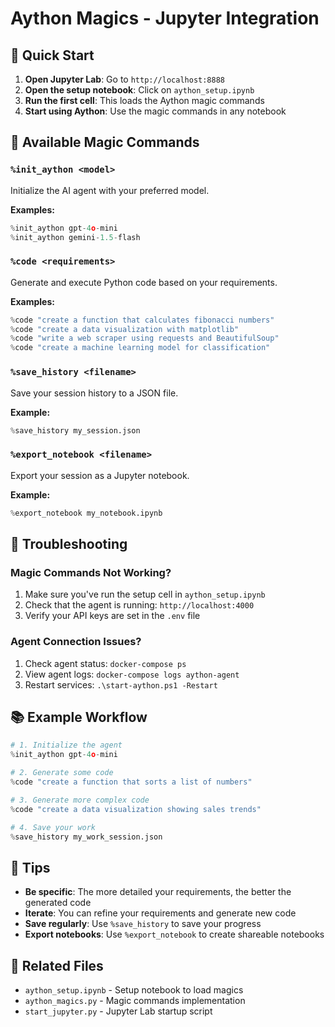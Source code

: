 # Aython Magics - Jupyter Integration

## 🚀 Quick Start

1. **Open Jupyter Lab**: Go to `http://localhost:8888`
2. **Open the setup notebook**: Click on `aython_setup.ipynb`
3. **Run the first cell**: This loads the Aython magic commands
4. **Start using Aython**: Use the magic commands in any notebook

## 📝 Available Magic Commands

### `%init_aython <model>`
Initialize the AI agent with your preferred model.

**Examples:**
```python
%init_aython gpt-4o-mini
%init_aython gemini-1.5-flash
```

### `%code <requirements>`
Generate and execute Python code based on your requirements.

**Examples:**
```python
%code "create a function that calculates fibonacci numbers"
%code "create a data visualization with matplotlib"
%code "write a web scraper using requests and BeautifulSoup"
%code "create a machine learning model for classification"
```

### `%save_history <filename>`
Save your session history to a JSON file.

**Example:**
```python
%save_history my_session.json
```

### `%export_notebook <filename>`
Export your session as a Jupyter notebook.

**Example:**
```python
%export_notebook my_notebook.ipynb
```

## 🔧 Troubleshooting

### Magic Commands Not Working?
1. Make sure you've run the setup cell in `aython_setup.ipynb`
2. Check that the agent is running: `http://localhost:4000`
3. Verify your API keys are set in the `.env` file

### Agent Connection Issues?
1. Check agent status: `docker-compose ps`
2. View agent logs: `docker-compose logs aython-agent`
3. Restart services: `.\start-aython.ps1 -Restart`

## 📚 Example Workflow

```python
# 1. Initialize the agent
%init_aython gpt-4o-mini

# 2. Generate some code
%code "create a function that sorts a list of numbers"

# 3. Generate more complex code
%code "create a data visualization showing sales trends"

# 4. Save your work
%save_history my_work_session.json
```

## 🎯 Tips

- **Be specific**: The more detailed your requirements, the better the generated code
- **Iterate**: You can refine your requirements and generate new code
- **Save regularly**: Use `%save_history` to save your progress
- **Export notebooks**: Use `%export_notebook` to create shareable notebooks

## 🔗 Related Files

- `aython_setup.ipynb` - Setup notebook to load magics
- `aython_magics.py` - Magic commands implementation
- `start_jupyter.py` - Jupyter Lab startup script
